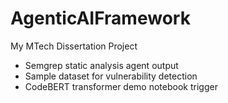 # AgenticAIFramework
My MTech Dissertation Project


- Semgrep static analysis agent output
- Sample dataset for vulnerability detection
- CodeBERT transformer demo notebook
trigger

